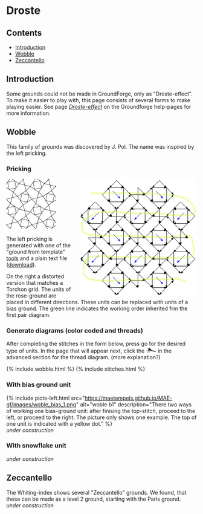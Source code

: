 # Droste

## Contents
* [Introduction](#introduction)
* [Wobble](#wobble)
* [Zeccantello](#zeccantello)

## Introduction
Some grounds could not be made in GroundForge, only as "Droste-effect". To make it easier to play with, this page consists of several forms to make playing easier. See page [_Droste-effect_][pg-droste] on the Groundforge help-pages for more information.

[pg-droste]: https://d-bl.github.io/GroundForge/help/Droste-effect


## Wobble

This family of grounds was discovered by J. Pol. 
The name was inspired by the left pricking.

### Pricking
<img src="../images/wobble.png" style="float: right; margin-left:1em"/>

![](../images/wobble2.png)

The left pricking is generated with one of the "ground from template" 
[tools](https://d-bl.github.io/inkscape-bobbinlace/Ground-from-Template)
and a plain text file (<a href="../data/wobble.txt" download>download</a>).

On the right a distorted version that matches a Torchon grid. 
The units of the rose-ground are placed in different directions.
These units can be replaced with units of a bias ground.
The green line indicates the working order inherited frm the first pair diagram.

### Generate diagrams (color coded and threads)

After completing the stitches in the form below,
press <span class="elem">go</span> for the desired type of units.
In the page that will appear next, click the ![](../images/wand.png)
in the advanced section for the thread diagram.
(more explanation?)

{% include wobble.html %}
{% include stitches.html %}

### With bias ground unit
{% include picts-left.html 
  src="https://maetempels.github.io/MAE-gf/images/woble_bias_1.png" 
  alt="woble b1" 
  description="There two ways of working one bias-ground unit: after finising the top-stitch, proceed to the left, or proceed to the right. The picture only shows one example. The top of one unit is indicated with a yellow dot."
%}   
_under construction_ 

### With snowflake unit
_under construction_


## Zeccantello
The Whiting-index shows several "Zeccantello" grounds. We found, that these can be made as a level 2 ground, starting with the Paris ground. _under construction_

